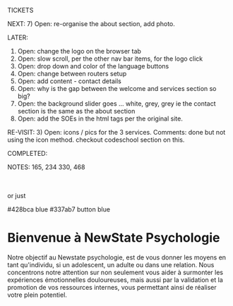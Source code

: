 TICKETS

NEXT:
7) Open: re-organise the about section, add photo.

LATER:
1) Open: change the logo on the browser tab
2) Open: slow scroll, per the other nav bar items, for the logo click
4) Open: drop down and color of the language buttons
5) Open: change between routers setup
6) Open: add content - contact details
8) Open: why is the gap between the welcome and services section so big?
9) Open: the background slider goes ... white, grey, grey ie the contact section is the same as the about section
10) Open: add the SOEs in the html tags per the original site.

RE-VISIT:
3) Open: icons / pics for the 3 services.
Comments: done but not using the icon method. checkout codeschool section on this.

COMPLETED:


NOTES:
165, 234
330, 468

<br /><br />
or just
<br>


#428bca blue
#337ab7 button blue


<h1>Bienvenue à NewState Psychologie</h1>
<p>Notre objectif au Newstate psychologie, est de vous donner les moyens en tant qu'individu, si un adolescent, un adulte ou dans une relation. Nous concentrons notre attention sur non seulement vous aider à surmonter les expériences émotionnelles douloureuses, mais aussi par la validation et la promotion de vos ressources internes, vous permettant ainsi de réaliser votre plein potentiel.</p>
